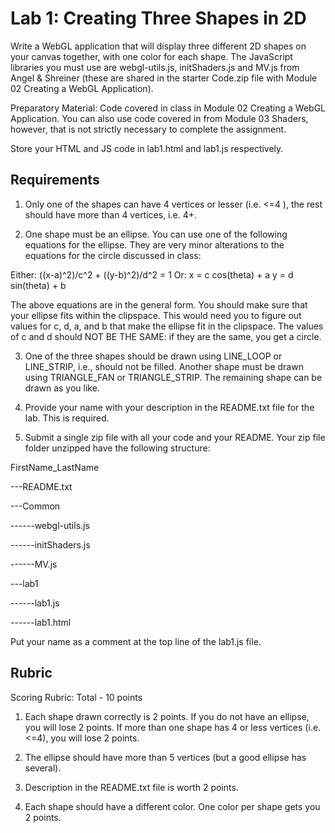 # Lab 1: Creating Three Shapes in 2D

Write a WebGL application that will display three different 2D shapes on your canvas together, with one color for each shape. The JavaScript libraries you must use are webgl-utils.js, initShaders.js and MV.js from Angel & Shreiner (these are shared in the starter Code.zip file with Module 02 Creating a WebGL Application).

Preparatory Material: Code covered in class in Module 02 Creating a WebGL Application. You can also use code covered in from Module 03 Shaders, however, that is not strictly necessary to complete the assignment.

Store your HTML and JS code in lab1.html and lab1.js respectively.

## Requirements

1) Only one of the shapes can have 4 vertices or lesser (i.e. <=4 ), the rest should have more than 4 vertices, i.e. 4+.

2) One shape must be an ellipse. You can use one of the following equations for the ellipse. They are very minor alterations to the equations for the circle discussed in class:

Either: ((x-a)^2)/c^2 + ((y-b)^2)/d^2 = 1
Or: x = c cos(theta) + a 
    y = d sin(theta) + b

The above equations are in the general form. You should make sure that your ellipse fits within the clipspace. This would need you to figure out values for c, d, a, and b that make the ellipse fit in the clipspace. The values of c and d should NOT BE THE SAME: if they are the same, you get a circle.

3) One of the three shapes should be drawn using LINE_LOOP or LINE_STRIP, i.e., should not be filled. Another shape must be drawn using TRIANGLE_FAN or TRIANGLE_STRIP. The remaining shape can be drawn as you like.

4) Provide your name with your description in the README.txt file for the lab. This is required.

5) Submit a single zip file with all your code and your README. Your zip file folder unzipped have the following structure:

FirstName_LastName

---README.txt

---Common

------webgl-utils.js

------initShaders.js

------MV.js

---lab1

------lab1.js

------lab1.html

Put your name as a comment at the top line of the lab1.js file.

## Rubric
Scoring Rubric: Total - 10 points

1) Each shape drawn correctly is 2 points. If you do not have an ellipse, you will lose 2 points. If more than one shape has 4 or less vertices (i.e. <=4), you will lose 2 points.

2) The ellipse should have more than 5 vertices (but a good ellipse has several).

3) Description in the README.txt file is worth 2 points.

4) Each shape should have a different color. One color per shape gets you 2 points.